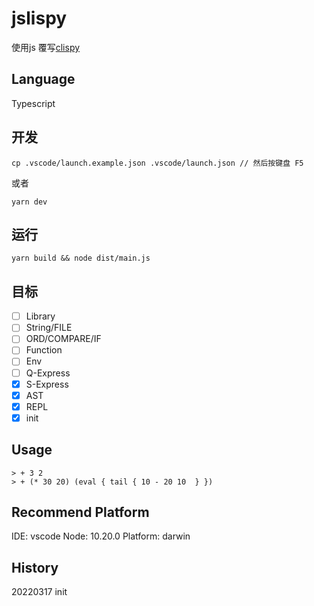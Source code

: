 # jslispy

使用js 覆写[clispy](https://github.com/shaohung001/buildyourownlisp)

## Language

Typescript

## 开发

    cp .vscode/launch.example.json .vscode/launch.json // 然后按键盘 F5
或者

    yarn dev

## 运行

    yarn build && node dist/main.js

## 目标

- [ ] Library
- [ ] String/FILE
- [ ] ORD/COMPARE/IF
- [ ] Function
- [ ] Env
- [ ] Q-Express
- [x] S-Express
- [x] AST
- [x] REPL
- [x] init

## Usage

    > + 3 2
    > + (* 30 20) (eval { tail { 10 - 20 10  } })

## Recommend Platform

IDE: vscode
Node: 10.20.0
Platform: darwin

## History

20220317 init
